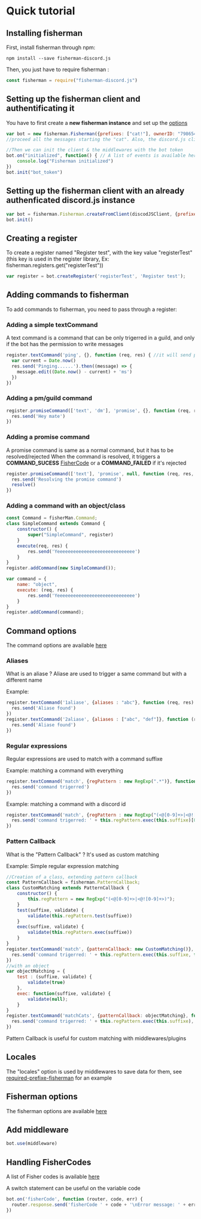 # Quick tutorial

## Installing fisherman

First, install fisherman through npm:

```terminal
npm install --save fisherman-discord.js
```

Then, you just have to require fisherman :

```javascript
const fisherman = require("fisherman-discord.js")
```

## Setting up the fisherman client and authentificating it

You have to first create a **new fisherman instance** and set up the [options](https://maxerbox.github.io/fisherman-discord.js/?api=fisherman#FishermanOptions)

```javascript
var bot = new fisherman.Fisherman({prefixes: ["cat!"], ownerID: "7986546546547987", clientOptions: {messageCacheMaxSize: 2}}) //options are passed here, here the bot will
//proceed all the messages starting the "cat". Also, the discord.js client will not cache more than 2 messages.

//Then we can init the client & the middlewares with the bot token
bot.on("initialized", function() { // A list of events is available here https://maxerbox.github.io/fisherman-discord.js/?api=fisherman#Fisherman
    console.log("Fisherman initialized")
})
bot.init("bot_token")
```

## Setting up the fisherman client with an already authenficated discord.js instance

```javascript
var bot = fisherman.Fisherman.createFromClient(discodJSClient, {prefixes: ["cat!"], ownerID: "7986546546547987"})
bot.init()
```

## Creating a register

To create a register named "Register test", with the key value "registerTest" (this key is used in the register library, Ex: fisherman.registers.get("registerTest"))

```javascript
var register = bot.createRegister('registerTest', 'Register test');
```

## Adding commands to fisherman

To add commands to fisherman, you need to pass through a register:

### Adding a simple textCommand

A text command is a command that can be only trigerred in a guild, and only if the bot has the permission to write messages

```javascript
register.textCommand('ping', {}, function (req, res) { //it will send ping, and then edit the message
  var current = Date.now()
  res.send('Pinging......').then((message) => {
    message.edit((Date.now() - current) + 'ms')
  })
})
```

### Adding a pm/guild command

```javascript
register.promiseCommand(['text', 'dm'], 'promise', {}, function (req, res) { //this comand can be trigerred in a guild or in pm to the bot
  res.send('Hey mate')
})
```

### Adding a promise command

A promise command is same as a normal command, but it has to be resolved/rejected
When the command is resolved, it triggers a **COMMAND\_SUCESS** [FisherCode](https://maxerbox.github.io/fisherman-discord.js/?api=fisherman#FisherCode) or a **COMMAND_FAILED** if it's rejected

```javascript
register.promiseCommand(['text'], 'promise', null, function (req, res, resolve, reject) { //this command can be trigerred in a guild, 
  res.send('Resolving the promise command')
  resolve()
})
```

### Adding a command with an object/class

```javascript
const Command = fisherMan.Command;
class SimpleCommand extends Command {
    constructor() {
        super("SimpleCommand", register)
    }
    execute(req, res) {
        res.send('Yeeeeeeeeeeeeeeeeeeeeeeeeeeeee')
    }
}
register.addCommand(new SimpleCommand());

var command = {
    name: "object",
    execute: (req, res) {
        res.send('Yeeeeeeeeeeeeeeeeeeeeeeeeeeeee')
    }
}
register.addCommand(command);
```

## Command options

The command options are available [here](https://maxerbox.github.io/fisherman-discord.js/?api=fisherman#DefaultCommandOptions)

### Aliases

What is an aliase ? Aliase are used to trigger a same command but with a different name

Example:

```javascript
register.textCommand('1aliase', {aliases : "abc"}, function (req, res) {
  res.send('Aliase found')
})
register.textCommand('2aliase', {aliases : ["abc", "def"]}, function (req, res) {
  res.send('Aliase found')
})
```

### Regular expressions

Regular expressions are used to match with a command suffixe

Example: matching a command with everything

```javascript
register.textCommand('match', {regPattern : new RegExp(".*")}, function (req, res) {
  res.send('command trigerred')
})
```

Example: matching a command with a discord id

```javascript
register.textCommand('match', {regPattern : new RegExp("(<@[0-9]+>|<@![0-9]+>)")}, function (req, res) {
  res.send('command trigerred: ' + this.regPattern.exec(this.suffixe)[0])
})
```

### Pattern Callback

What is the "Pattern Callback" ? It's used as custom matching

Example: Simple regular expression matching

```javascript
//Creation of a class, extending pattern callback
const PatternCallback = fisherman.PatternCallback;
class CustomMatching extends PatternCallback {
    constructor() {
        this.regPattern = new RegExp("(<@[0-9]+>|<@![0-9]+>)");
    }
    test(suffixe, validate) {
        validate(this.regPattern.test(suffixe))
    }
    exec(suffixe, validate) {
        validate(this.regPattern.exec(suffixe))
    }
}
register.textCommand('match', {patternCallback: new CustomMatching()}, function (req, res) {
  res.send('command trigerred: ' + this.regPattern.exec(this.suffixe, function(result) {})
})
//with an object
var objectMatching = {
    test : (suffixe, validate) {
        validate(true)
    },
    exec: function(suffixe, validate) {
        validate(null);
    }
}
register.textCommand('matchCats', {patternCallback: objectMatching}, function (req, res) {
  res.send('command trigerred: ' + this.regPattern.exec(this.suffixe), function(){})
})
```

Pattern Callback is useful for custom matching with middlewares/plugins

## Locales

The "locales" option is used by middlewares to save data for them, see [required-prefixe-fisherman](https://github.com/maxerbox/required-prefixe-fisherman) for an example

## Fisherman options

The fisherman options are available [here](https://maxerbox.github.io/fisherman-discord.js/?api=fisherman#FishermanOptions)

## Add middleware

```javascript
bot.use(middleware)
```

## Handling FisherCodes

A list of Fisher codes is available [here](https://maxerbox.github.io/fisherman-discord.js/?api=fisherman#FisherCode)

A switch statement can be useful on the variable code

```javascript
bot.on('fisherCode', function (router, code, err) {
  router.response.send('fisherCode ' + code + '\nError message: ' + err.message)
})
```